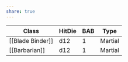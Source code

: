 ```yaml
---
share: true
---
```

| Class            | HitDie | BAB | Type    |
| ---------------- | ------ | --- | ------- |
| [[Blade Binder]] | d12    | 1   | Martial |
| [[Barbarian]]    | d12    | 1   | Martial |


